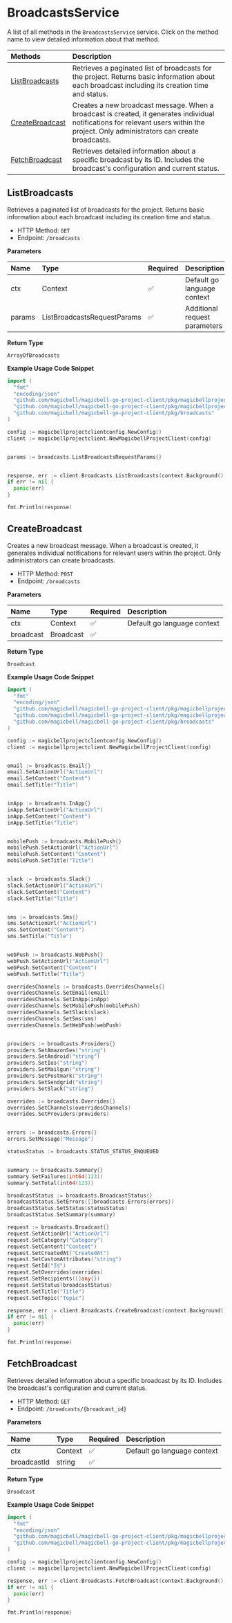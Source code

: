 # BroadcastsService

A list of all methods in the `BroadcastsService` service. Click on the method name to view detailed information about that method.

| Methods                             | Description                                                                                                                                                                           |
| :---------------------------------- | :------------------------------------------------------------------------------------------------------------------------------------------------------------------------------------ |
| [ListBroadcasts](#listbroadcasts)   | Retrieves a paginated list of broadcasts for the project. Returns basic information about each broadcast including its creation time and status.                                      |
| [CreateBroadcast](#createbroadcast) | Creates a new broadcast message. When a broadcast is created, it generates individual notifications for relevant users within the project. Only administrators can create broadcasts. |
| [FetchBroadcast](#fetchbroadcast)   | Retrieves detailed information about a specific broadcast by its ID. Includes the broadcast's configuration and current status.                                                       |

## ListBroadcasts

Retrieves a paginated list of broadcasts for the project. Returns basic information about each broadcast including its creation time and status.

- HTTP Method: `GET`
- Endpoint: `/broadcasts`

**Parameters**

| Name   | Type                        | Required | Description                   |
| :----- | :-------------------------- | :------- | :---------------------------- |
| ctx    | Context                     | ✅       | Default go language context   |
| params | ListBroadcastsRequestParams | ✅       | Additional request parameters |

**Return Type**

`ArrayOfBroadcasts`

**Example Usage Code Snippet**

```go
import (
  "fmt"
  "encoding/json"
  "github.com/magicbell/magicbell-go-project-client/pkg/magicbellprojectclientconfig"
  "github.com/magicbell/magicbell-go-project-client/pkg/magicbellprojectclient"
  "github.com/magicbell/magicbell-go-project-client/pkg/broadcasts"
)

config := magicbellprojectclientconfig.NewConfig()
client := magicbellprojectclient.NewMagicbellProjectClient(config)


params := broadcasts.ListBroadcastsRequestParams{}


response, err := client.Broadcasts.ListBroadcasts(context.Background(), params)
if err != nil {
  panic(err)
}

fmt.Println(response)
```

## CreateBroadcast

Creates a new broadcast message. When a broadcast is created, it generates individual notifications for relevant users within the project. Only administrators can create broadcasts.

- HTTP Method: `POST`
- Endpoint: `/broadcasts`

**Parameters**

| Name      | Type      | Required | Description                 |
| :-------- | :-------- | :------- | :-------------------------- |
| ctx       | Context   | ✅       | Default go language context |
| broadcast | Broadcast | ✅       |                             |

**Return Type**

`Broadcast`

**Example Usage Code Snippet**

```go
import (
  "fmt"
  "encoding/json"
  "github.com/magicbell/magicbell-go-project-client/pkg/magicbellprojectclientconfig"
  "github.com/magicbell/magicbell-go-project-client/pkg/magicbellprojectclient"
  "github.com/magicbell/magicbell-go-project-client/pkg/broadcasts"
)

config := magicbellprojectclientconfig.NewConfig()
client := magicbellprojectclient.NewMagicbellProjectClient(config)


email := broadcasts.Email{}
email.SetActionUrl("ActionUrl")
email.SetContent("Content")
email.SetTitle("Title")


inApp := broadcasts.InApp{}
inApp.SetActionUrl("ActionUrl")
inApp.SetContent("Content")
inApp.SetTitle("Title")


mobilePush := broadcasts.MobilePush{}
mobilePush.SetActionUrl("ActionUrl")
mobilePush.SetContent("Content")
mobilePush.SetTitle("Title")


slack := broadcasts.Slack{}
slack.SetActionUrl("ActionUrl")
slack.SetContent("Content")
slack.SetTitle("Title")


sms := broadcasts.Sms{}
sms.SetActionUrl("ActionUrl")
sms.SetContent("Content")
sms.SetTitle("Title")


webPush := broadcasts.WebPush{}
webPush.SetActionUrl("ActionUrl")
webPush.SetContent("Content")
webPush.SetTitle("Title")

overridesChannels := broadcasts.OverridesChannels{}
overridesChannels.SetEmail(email)
overridesChannels.SetInApp(inApp)
overridesChannels.SetMobilePush(mobilePush)
overridesChannels.SetSlack(slack)
overridesChannels.SetSms(sms)
overridesChannels.SetWebPush(webPush)


providers := broadcasts.Providers{}
providers.SetAmazonSes("string")
providers.SetAndroid("string")
providers.SetIos("string")
providers.SetMailgun("string")
providers.SetPostmark("string")
providers.SetSendgrid("string")
providers.SetSlack("string")

overrides := broadcasts.Overrides{}
overrides.SetChannels(overridesChannels)
overrides.SetProviders(providers)


errors := broadcasts.Errors{}
errors.SetMessage("Message")

statusStatus := broadcasts.STATUS_STATUS_ENQUEUED


summary := broadcasts.Summary{}
summary.SetFailures(int64(123))
summary.SetTotal(int64(123))

broadcastStatus := broadcasts.BroadcastStatus{}
broadcastStatus.SetErrors([]broadcasts.Errors{errors})
broadcastStatus.SetStatus(statusStatus)
broadcastStatus.SetSummary(summary)

request := broadcasts.Broadcast{}
request.SetActionUrl("ActionUrl")
request.SetCategory("Category")
request.SetContent("Content")
request.SetCreatedAt("CreatedAt")
request.SetCustomAttributes("string")
request.SetId("Id")
request.SetOverrides(overrides)
request.SetRecipients([]any{})
request.SetStatus(broadcastStatus)
request.SetTitle("Title")
request.SetTopic("Topic")

response, err := client.Broadcasts.CreateBroadcast(context.Background(), request)
if err != nil {
  panic(err)
}

fmt.Println(response)
```

## FetchBroadcast

Retrieves detailed information about a specific broadcast by its ID. Includes the broadcast's configuration and current status.

- HTTP Method: `GET`
- Endpoint: `/broadcasts/{broadcast_id}`

**Parameters**

| Name        | Type    | Required | Description                 |
| :---------- | :------ | :------- | :-------------------------- |
| ctx         | Context | ✅       | Default go language context |
| broadcastId | string  | ✅       |                             |

**Return Type**

`Broadcast`

**Example Usage Code Snippet**

```go
import (
  "fmt"
  "encoding/json"
  "github.com/magicbell/magicbell-go-project-client/pkg/magicbellprojectclientconfig"
  "github.com/magicbell/magicbell-go-project-client/pkg/magicbellprojectclient"
)

config := magicbellprojectclientconfig.NewConfig()
client := magicbellprojectclient.NewMagicbellProjectClient(config)

response, err := client.Broadcasts.FetchBroadcast(context.Background(), "broadcastId")
if err != nil {
  panic(err)
}

fmt.Println(response)
```
